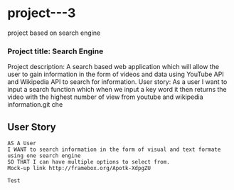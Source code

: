 # project---3
project based on search engine 

### Project title: Search Engine

Project description: A search based web application which will allow the user to gain information in the form of videos and data using YouTube API and Wikipedia API to search for information.
User story: As a user I want to input a search function which when we input a key word it then returns the video with the highest number of view from youtube and wikipedia information.git che

## User Story

```
AS A User
I WANT to search information in the form of visual and text formate using one search engine
SO THAT I can have multiple options to select from.
Mock-up link http://framebox.org/Apotk-XdpgZU

Test